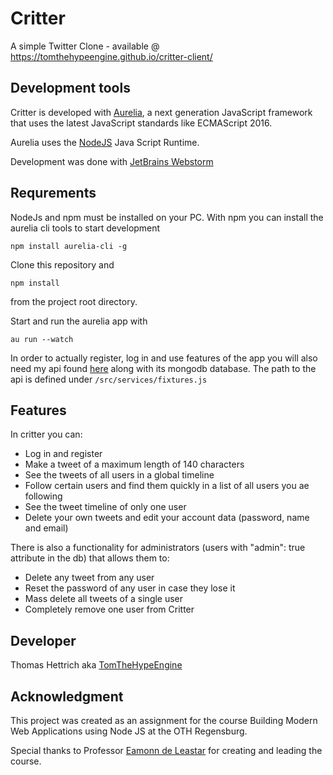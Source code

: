# Critter 
A simple Twitter Clone - available @ https://tomthehypeengine.github.io/critter-client/

## Development tools
Critter is developed with [Aurelia](www.aurelia.io), a next generation JavaScript framework that 
uses the latest JavaScript standards like ECMAScript 2016. 

Aurelia uses the [NodeJS](www.nodejs.org) Java Script Runtime.

Development was done with [JetBrains Webstorm](https://www.jetbrains.com/webstorm/)

## Requrements
NodeJs and npm must be installed on your PC. With npm you can install the aurelia cli tools to start development 

```npm install aurelia-cli -g```

Clone this repository and 

```npm install```

from the project root directory.

Start and run the aurelia app with

```au run --watch```

In order to actually register, log in and use features of the app you will also need my api found 
[here](https://github.com/TomTheHypeEngine/tweet-api)
along with its mongodb database. The path to the api is defined under `/src/services/fixtures.js`

## Features

In critter you can:
* Log in and register
* Make a tweet of a maximum length of 140 characters
* See the tweets of all users in a global timeline
* Follow certain users and find them quickly in a list of all users you ae following
* See the tweet timeline of only one user
* Delete your own tweets and edit your account data (password, name and email)

There is also a functionality for administrators (users with "admin": true attribute in the db) that allows them to:
* Delete any tweet from any user
* Reset the password of any user in case they lose it
* Mass delete all tweets of a single user
* Completely remove one user from Critter

## Developer
Thomas Hettrich aka [TomTheHypeEngine](https://github.com/TomTheHypeEngine)

## Acknowledgment
This project was created as an assignment for the course Building Modern Web Applications 
using Node JS at the OTH Regensburg.

Special thanks to Professor [Eamonn de Leastar](https://github.com/edeleastar/) for creating and leading the course.
